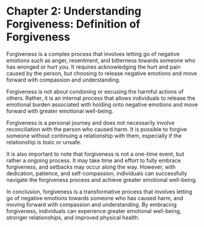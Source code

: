 Chapter 2: Understanding Forgiveness: Definition of Forgiveness
===============================================================

Forgiveness is a complex process that involves letting go of negative emotions such as anger, resentment, and bitterness towards someone who has wronged or hurt you. It requires acknowledging the hurt and pain caused by the person, but choosing to release negative emotions and move forward with compassion and understanding.

Forgiveness is not about condoning or excusing the harmful actions of others. Rather, it is an internal process that allows individuals to release the emotional burden associated with holding onto negative emotions and move forward with greater emotional well-being.

Forgiveness is a personal journey and does not necessarily involve reconciliation with the person who caused harm. It is possible to forgive someone without continuing a relationship with them, especially if the relationship is toxic or unsafe.

It is also important to note that forgiveness is not a one-time event, but rather a ongoing process. It may take time and effort to fully embrace forgiveness, and setbacks may occur along the way. However, with dedication, patience, and self-compassion, individuals can successfully navigate the forgiveness process and achieve greater emotional well-being.

In conclusion, forgiveness is a transformative process that involves letting go of negative emotions towards someone who has caused harm, and moving forward with compassion and understanding. By embracing forgiveness, individuals can experience greater emotional well-being, stronger relationships, and improved physical health.
